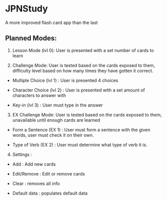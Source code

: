 # JPNStudy
A more improved flash card app than the last

## Planned Modes:

1) Lesson Mode (lvl 0): User is presented with a set number of cards to learn

2) Challenge Mode: User is tested based on the cards exposed to them, difficulty level based on how many times they have gotten it correct.

+ Multiple Choice (lvl 1) : User is presented 4 choices
  
+ Character Choice (lvl 2) : User is presented with a set amount of characters to answer with
  
+ Key-in (lvl 3) : User must type in the answer
  
3) EX Challenge Mode: User is tested based on the cards exposed to them, unavailable until enough cards are learned

+ Form a Sentence (EX 1) : User must form a sentence with the given words, user must check it on their own.
  
+ Type of Verb (EX 2) : User must determine what type of verb it is.
  
4) Settings :

+ Add : Add new cards
  
+ Edit/Remove : Edit or remove cards
  
+ Clear : removes all info
  
+ Default data : populates default data
